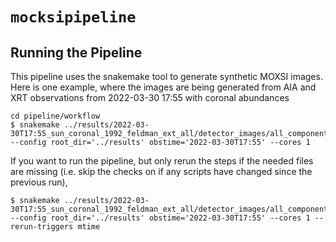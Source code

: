 # `mocksipipeline`


## Running the Pipeline

This pipeline uses the snakemake tool to generate synthetic MOXSI images.
Here is one example, where the images are being generated from AIA and XRT
observations from 2022-03-30 17:55 with coronal abundances

```shell
cd pipeline/workflow
$ snakemake ../results/2022-03-30T17:55_sun_coronal_1992_feldman_ext_all/detector_images/all_components.fits --config root_dir='../results' obstime='2022-03-30T17:55' --cores 1
```

If you want to run the pipeline, but only rerun the steps if the needed files are missing (i.e. skip the checks on if any scripts have changed since the previous run),

```shell
$ snakemake ../results/2022-03-30T17:55_sun_coronal_1992_feldman_ext_all/detector_images/all_components.fits --config root_dir='../results' obstime='2022-03-30T17:55' --cores 1 --rerun-triggers mtime
```
